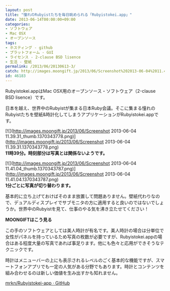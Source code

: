 ```yaml
---
layout: post
title: "憧れのRubyistたちを毎日眺められる「Rubyistokei.app」"
date: 2013-06-14T00:00:00+09:00
categories:
- ソフトウェア
- Mac OSX
- オープンソース
tags: 
- ホスティング - github
- プラットフォーム - GUI
- ライセンス - 2-clause BSD lisence
- 生活 - 壁紙
permalink: /2013/06/20130613-3/
catch: http://images.moongift.jp/2013/06/Screenshot%202013-06-04%2011.41.04_thumb.1370343787.png
id: 46183
---
```

Rubyistokei.appはMac OSX用のオープンソース・ソフトウェア（2-clause BSD lisence）です。

  
  

日本を越え、世界中のRubyistが集まる日本Ruby会議。そこに集まる憧れのRubyistたちを壁紙&時計化してしまうアプリケーションがRubyistokei.appです。

  

[![](http://images.moongift.jp/2013/06/Screenshot 2013-06-04 11.39.31_thumb.1370343778.png)](http://images.moongift.jp/2013/06/Screenshot 2013-06-04 11.39.31.1370343778.png)  
**11時39分。時刻部分は写真とは関係ないようです。**

  

[![](http://images.moongift.jp/2013/06/Screenshot 2013-06-04 11.41.04_thumb.1370343787.png)](http://images.moongift.jp/2013/06/Screenshot 2013-06-04 11.41.04.1370343787.png)  
**1分ごとに写真が切り替わります。**

  

基本的に立ち上げておけばそのまま放置して問題ありません。壁紙代わりなので、デュアルディスプレイでサブモニタの方に適用すると良いのではないでしょうか。世界中のRubyistを見て、仕事のやる気を沸き立たせてください！

  
  
  

**MOONGIFTはこう見る**

  

この手のソフトウェアとしては美人時計が有名です。美人時計の場合は分単位で女性がパネルを持っているため写真の枚数が必要ですが、Rubyistokei.appの場合はある程度大量の写真であれば事足ります。他にも色々と応用ができそうなテクニックです。

  

時計はメニューバーの上にも表示されるレベルのごく基本的な機能ですが、スマートフォンアプリでも一定の人気がある分野でもあります。時計とコンテンツを組み合わせるのは新しい価値を生み出すかも知れません。

  
  

[mrkn/Rubyistokei-app · GitHub](https://github.com/mrkn/Rubyistokei-app)

